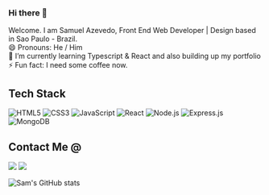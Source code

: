 ### Hi there 👋
Welcome.
I am Samuel Azevedo, Front End Web Developer | Design based in Sao Paulo - Brazil.<br/>
😄 Pronouns: He / Him <br/>
🌱 I’m currently learning Typescript & React and also building up my portfolio<br/>
⚡ Fun fact: I need some coffee now.


## Tech Stack
![HTML5](https://img.shields.io/badge/-HTML5-red?style=flat-square&logo=html5&logoColor=white)
![CSS3](https://img.shields.io/badge/-CSS3-blue?style=flat-square&logo=css3&logoColor=white)
![JavaScript](https://img.shields.io/badge/-JavaScript-F7DF1E?style=flat-square&logo=javascript&logoColor=black)
![React](https://img.shields.io/badge/-React-61DAFB?style=flat-square&logo=react&logoColor=black)
![Node.js](https://img.shields.io/badge/-Node.js-339933?style=flat-square&logo=nodedotjs&logoColor=white)
![Express.js](https://img.shields.io/badge/-Express-e2e2e2?style=flat-square&logo=express&logoColor=black)
![MongoDB](https://img.shields.io/badge/-MongoDB-47A248?style=flat-square&logo=mongodb&logoColor=white)


## Contact Me @
<a href="mailto:samuel.azevedo@live.com"><img src="https://img.shields.io/badge/samuel.azevedo@live.com-EA4335?style=flat-square&logo=Gmail&logoColor=FFFFFF" /></a> <a href="https://www.linkedin.com/in/samuel-azevedo-santos-908a5b53/" target="_blank"><img src="https://img.shields.io/badge/LinkedIn-0A66C2?style=flat-square&logo=Linkedin&logoColor=FFFFFF" /></a>

<!--
**samazevedo/samazevedo** is a ✨ _special_ ✨ repository because its `README.md` (this file) appears on your GitHub profile.

Here are some ideas to get you started:

- 🔭 I’m currently working on ...
- 🌱 I’m currently learning ...
- 👯 I’m looking to collaborate on ...
- 🤔 I’m looking for help with ...
- 💬 Ask me about ...
- 📫 How to reach me: ...
- 😄 Pronouns: ...
- ⚡ Fun fact: ...
-->
![Sam's GitHub stats](https://github-readme-stats.vercel.app/api?username=samazevedo&show_icons=true&theme=merko&count_private=true) 

